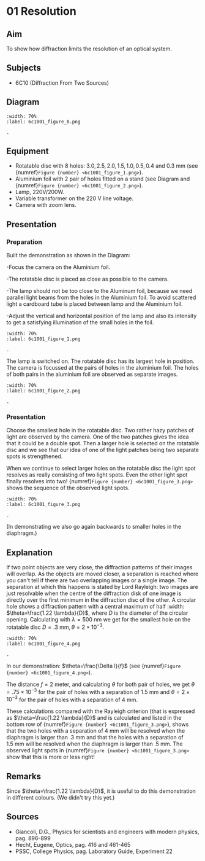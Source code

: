 # 01 Resolution 
    
  
## Aim   
 To show how diffraction limits the resolution of an optical system.    
  
## Subjects   
* 6C10 (Diffraction From Two Sources)   

## Diagram 
```{figure} figures/figure_0.png  
:width: 70%  
:label: 6c1001_figure_0.png  

. 
```
    
  
## Equipment   
- Rotatable disc with 8 holes: $3.0,2.5,2.0,1.5,1.0,0.5,0.4$ and $0.3 \mathrm{~mm}$ (see {numref}`Figure {number} <6c1001_figure_1.png>`).
- Aluminium foil with 2 pair of holes fitted on a stand (see Diagram and {numref}`Figure {number} <6c1001_figure_2.png>`).
- Lamp, 220V/200W.
- Variable transformer on the $220 \mathrm{~V}$ line voltage.
- Camera with zoom lens.

  
## Presentation   
### Preparation

Built the demonstration as shown in the Diagram:

-Focus the camera on the Aluminium foil.

-The rotatable disc is placed as close as possible to the camera.

-The lamp should not be too close to the Aluminum foil, because we need parallel light beams from the holes in the Aluminium foil. To avoid scattered light a cardboard tube is placed between lamp and the Aluminium foil.

-Adjust the vertical and horizontal position of the lamp and also its intensity to get a satisfying illumination of the small holes in the foil. 
```{figure} figures/figure_1.png  
:width: 70%  
:label: 6c1001_figure_1.png  

. 
```
     
The lamp is switched on. The rotatable disc has its largest hole in position. The camera is focussed at the pairs of holes in the aluminium foil. The holes of both pairs in the aluminium foil are observed as separate images. 
```{figure} figures/figure_2.png  
:width: 70%  
:label: 6c1001_figure_2.png  

. 
```

### Presentation
Choose the smallest hole in the rotatable disc. Two rather hazy patches of light are observed by the camera. One of the two patches gives the idea that it could be a double spot. Then a larger hole is selected on the rotatable disc and we see that our idea of one of the light patches being two separate spots is strengthened.

When we continue to select larger holes on the rotatable disc the light spot resolves as really consisting of two light spots. Even the other light spot finally resolves into two! {numref}`Figure {number} <6c1001_figure_3.png>` shows the sequence of the observed light spots.
```{figure} figures/figure_3.png  
:width: 70%  
:label: 6c1001_figure_3.png  

. 
```
(In demonstrating we also go again backwards to smaller holes in the diaphragm.)

## Explanation   
If two point objects are very close, the diffraction patterns of their images will overlap. As the objects are moved closer, a separation is reached where you can't tell if there are two overlapping images or a single image. The separation at which this happens is stated by Lord Rayleigh: two images are just resolvable when the centre of the diffraction disk of one image is directly over the first minimum in the diffraction disc of the other. A circular hole shows a diffraction pattern with a central maximum of half :width: $\theta=\frac{1.22 \lambda}{D}$, where $D$ is the diameter of the circular opening. Calculating with $\lambda=500 \mathrm{~nm}$ we get for the smallest hole on the rotatable disc $D=.3 \mathrm{~mm}, \theta=2 \times 10^{-3}$.

```{figure} figures/figure_4.png  
:width: 70%  
:label: 6c1001_figure_4.png  

. 
```
In our demonstration: $\theta=\frac{\Delta l}{f}$ (see {numref}`Figure {number} <6c1001_figure_4.png>`).

The distance $f=2$ meter, and calculating $\theta$ for both pair of holes, we get $\theta=.75 \times 10^{-3}$ for the pair of holes with a separation of $1.5 \mathrm{~mm}$ and $\theta=2 \times 10^{-3}$ for the pair of holes with a separation of 4 $\mathrm{mm}$.

These calculations compared with the Rayleigh criterion (that is expressed as $\theta=\frac{1.22 \lambda}{D}$ and is calculated and listed in the bottom row of {numref}`Figure {number} <6c1001_figure_3.png>`), shows that the two holes with a separation of $4 \mathrm{~mm}$ will be resolved when the diaphragm is larger than $.3 \mathrm{~mm}$ and that the holes with a separation of $1.5 \mathrm{~mm}$ will be resolved when the diaphragm is larger than $.5 \mathrm{~mm}$. The observed light spots in {numref}`Figure {number} <6c1001_figure_3.png>` show that this is more or less right!   
  
## Remarks   
Since $\theta=\frac{1.22 \lambda}{D}$, it is useful to do this demonstration in different colours. (We didn't try this yet.)
  
## Sources
 *  Giancoli, D.G., Physics for scientists and engineers with modern physics, pag. 896-899 
 *  Hecht, Eugene, Optics, pag. 416 and 461-465 
 *  PSSC, College Physics, pag. Laboratory Guide, Experiment 22
  
